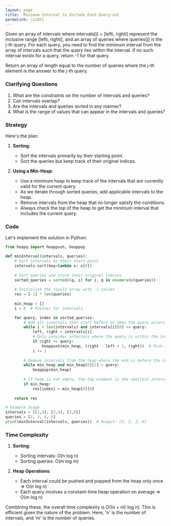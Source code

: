 ```yaml
---
layout: page
title:  Minimum Interval to Include Each Query-out
permalink: /s1851
---
```

Given an array of intervals where intervals[i] = [lefti, righti] represent the inclusive range [lefti, righti], and an array of queries where queries[j] is the j-th query. For each query, you need to find the minimum interval from the array of intervals such that the query lies within the interval. If no such interval exists for a query, return -1 for that query.

Return an array of length equal to the number of queries where the j-th element is the answer to the j-th query.

### Clarifying Questions
1. What are the constraints on the number of intervals and queries?
2. Can intervals overlap?
3. Are the intervals and queries sorted in any manner?
4. What is the range of values that can appear in the intervals and queries?

### Strategy
Here's the plan:
1. **Sorting**:
   - Sort the intervals primarily by their starting point.
   - Sort the queries but keep track of their original indices.
  
2. **Using a Min-Heap**:
   - Use a minimum heap to keep track of the intervals that are currently valid for the current query.
   - As we iterate through sorted queries, add applicable intervals to the heap.
   - Remove intervals from the heap that no longer satisfy the conditions.
   - Always check the top of the heap to get the minimum interval that includes the current query.

### Code
Let's implement the solution in Python:

```python
from heapq import heappush, heappop

def minInterval(intervals, queries):
    # Sort intervals by their start point
    intervals.sort(key=lambda x: x[0])
    
    # Sort queries and store their original indices
    sorted_queries = sorted((q, i) for i, q in enumerate(queries))
    
    # Initialize the result array with -1 values
    res = [-1] * len(queries)
    
    min_heap = []
    i = 0  # Pointer for intervals

    for query, index in sorted_queries:
        # Add all intervals that start before or when the query occurs
        while i < len(intervals) and intervals[i][0] <= query:
            left, right = intervals[i]
            # Only consider intervals where the query is within the interval
            if right >= query:
                heappush(min_heap, (right - left + 1, right))  # Push interval size and end point
            i += 1
        
        # Remove intervals from the heap where the end is before the current query
        while min_heap and min_heap[0][1] < query:
            heappop(min_heap)
        
        # If heap is not empty, the top element is the smallest interval containing the query
        if min_heap:
            res[index] = min_heap[0][0]
    
    return res

# Example Usage
intervals = [[1,4], [2,4], [3,6]]
queries = [2, 3, 4, 5]
print(minInterval(intervals, queries))  # Output: [3, 3, 3, 6]
```

### Time Complexity
1. **Sorting**:
   - Sorting intervals: O(n log n)
   - Sorting queries: O(m log m)

2. **Heap Operations**:
   - Each interval could be pushed and popped from the heap only once => O(n log n)
   - Each query involves a constant-time heap operation on average => O(m log n)

Combining these, the overall time complexity is O((n + m) log n). This is efficient given the nature of the problem. Here, 'n' is the number of intervals, and 'm' is the number of queries.